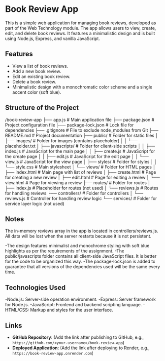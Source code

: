 # Book Review App

This is a simple web application for managing book reviews, developed as part of the Web Technology module. The app allows users to view, create, edit, and delete book reviews. It features a minimalistic design and is built using Node.js, Express, and vanilla JavaScript.

## Features

- View a list of book reviews.
- Add a new book review.
- Edit an existing book review.
- Delete a book review.
- Minimalistic design with a monochromatic color scheme and a single accent color (soft blue).

## Structure of the Project
/book-review-app
├── app.js              # Main application file
├── package.json        # Project configuration file
├── package-lock.json   # Lock file for dependencies
├── .gitignore          # File to exclude node_modules from Git
├── README.md           # Project documentation
├── public/             # Folder for static files
│   ├── images/         # Folder for images (contains placeholder)
│   │   └── placeholder.txt
│   ├── javascripts/    # Folder for client-side scripts
│   │   ├── index.js    # JavaScript for the main page
│   │   ├── create.js   # JavaScript for the create page
│   │   ├── edit.js     # JavaScript for the edit page
│   │   └── view.js     # JavaScript for the view page
│   ├── styles/         # Folder for styles
│   │   └── style.css   # Main stylesheet
│   └── views/          # Folder for HTML pages
│       ├── index.html  # Main page with list of reviews
│       ├── create.html # Page for creating a new review
│       ├── edit.html   # Page for editing a review
│       └── view.html   # Page for viewing a review
├── routes/             # Folder for routes
│   ├── index.js        # Placeholder for routes (not used)
│   └── reviews.js      # Routes for handling reviews
├── controllers/        # Folder for controllers
│   └── reviews.js      # Controller for handling review logic
└── services/           # Folder for service layer logic (not used)

## Notes
The in-memory reviews array in the app is located in controllers/reviews.js. All data will be lost when the server restarts because it is not persistent.

-The design features minimalist and monochrome styling with soft blue highlights as per the requirements of the assignment.
-The public/javascripts folder contains all client-side JavaScript files. It is better for the code to be organized this way.
-The package-lock.json is added to guarantee that all versions of the dependencies used will be the same every time.

## Technologies Used

-Node.js: Server-side operation environment.
-Express: Server framework for Node.js.
-JavaScript: Frontend and backend scripting language.
-HTML/CSS: Markup and styles for the user interface.

## Links

- **GitHub Repository**: (Add the link after publishing to GitHub, e.g., `https://github.com/<your-username>/book-review-app`)
- **Deployed Application**: (Add the link after deploying to Render, e.g., `https://book-review-app.onrender.com`)